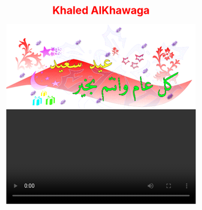 <html>
  <center>
  <head>
    <h1 style="color:red;">Khaled AlKhawaga</h1>   
  </head>
    <style>
          video {
                   width: 100%;
                   height: auto;
                }
    </style>
    <style>
      body {
  background-image: url('https://raw.githubusercontent.com/alex22522/Happy_Eid/main/happy.jpg');
}
    </style> 
  <img src="happy1.webp">
  <video controls autoplay>
  <source src="happyeid.mp4" type="video/mp4"><source>
  <script>alert("🎈عيد اضحي سعيد😍علي الامة الاسلامية😍جميعا يارب🎈")</script>
</body>


